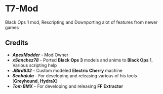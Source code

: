 # T7-Mod
Black Ops 1 mod, Rescripting and Downporting alot of features from newer games

## Credits
- **_ApexModder_** - Mod Owner
- **_xSanchez78_** - Ported **Black Ops 3** models and anims to **Black Ops 1**, Various scripting help
- **_JBird632_** - Custom modeled **Electric Cherry** machine
- **_Scobalula_** - For developing and releasing various of his tools (**Greyhound**, **HydraX**)
- **_Tom BMX_** - For developing and releasing **FF Extractor**